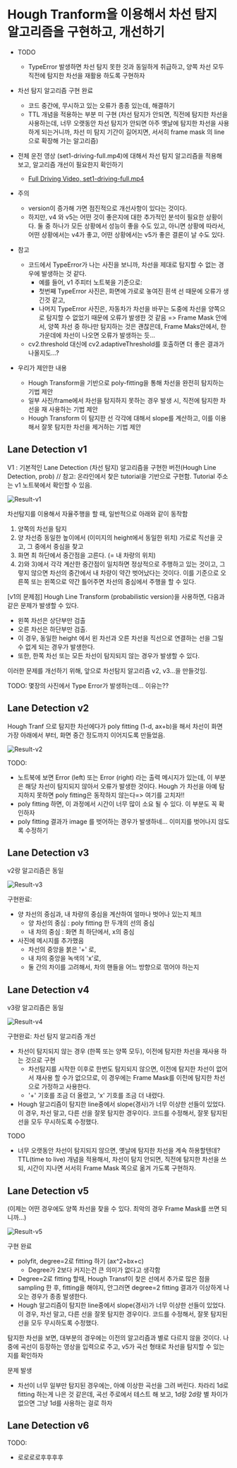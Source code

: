 # Hough Tranform을 이용해서 차선 탐지 알고리즘을 구현하고, 개선하기

* TODO
  * TypeError 발생하면 차선 탐지 못한 것과 동일하게 취급하고, 양쪽 차선 모두 직전에 탐지한 차선을 재활용 하도록 구현하자

* 차선 탐지 알고리즘 구현 완료
  * 코드 중간에, 무시하고 있는 오류가 종종 있는데, 해결하기
  * TTL 개념을 적용하는 부분 미 구현 (차선 탐지가 안되면, 직전에 탐지한 차선을 사용하는데, 너무 오랫동안 차선 탐지가 안되면 아주 옛날에 탐지한 차선을 사용하게 되는거니까, 차선 미 탐지 기간이 길어지면, 서서히 frame mask 의 line으로 확장해 가는 알고리즘)

* 전체 운전 영상 (set1-driving-full.mp4)에 대해서 차선 탐지 알고리즘을 적용해 보고, 알고리즘 개선이 필요한지 확인하기
  * [Full Driving Video, set1-driving-full.mp4](https://hallymackr-my.sharepoint.com/:v:/g/personal/tkim_hallymackr_onmicrosoft_com/ESzF8GNrz-pAmnYmNBgNLLYB0aKXl51CJZtXF5gV2umIrA?e=UE7Fvu)

* 주의
  * version이 증가해 가면 점진적으로 개선사항이 있다는 것이다.
  * 하지만, v4 와 v5는 어떤 것이 좋은지에 대한 추가적인 분석이 필요한 상황이다. 둘 중 하나가 모든 상황에서 성능이 좋을 수도 있고, 아니면 상황에 따라서, 어떤 상황에서는 v4가 좋고, 어떤 상황에서는 v5가 좋은 결론이 날 수도 있다.

* 참고
  * 코드에서 TypeError가 나는 사진을 보니까, 차선을 제대로 탐지할 수 없는 경우에 발생하는 것 같다. 
    * 예를 들어, v1 주피터 노트북을 기준으로:
    * 첫번째 TypeError 사진은, 화면에 가로로 놓여진 흰색 선 때문에 오류가 생긴것 같고,
    * 나머지 TypeError 사진은, 자동차가 차선을 바꾸는 도중에 차선을 양쪽으로 탐지할 수 없었기 때문에 오류가 발생한 것 같음 => Frame Mask 안에서, 양쪽 차선 중 하나만 탐지하는 것은 괜찮은데, Frame Maks안에서, 한 가운데에 차선이 나오면 오류가 발생하는 듯...
  * cv2.threshold 대신에 cv2.adaptiveThreshold를 호출하면 더 좋은 결과가 나올지도...?

* 우리가 제안한 내용
  * Hough Transform을 기반으로 poly-fitting을 통해 차선을 완전히 탐지하는 기법 제안
  * 일부 사진/frame에서 차선을 탐지하지 못하는 경우 발생 시, 직전에 탐지한 차선을 재 사용하는 기법 제안
  * Hough Transform 이 탐지한 선 각각에 대해서 slope를 계산하고, 이를 이용해서 잘못 탐지한 차선을 제거하는 기법 제안

## Lane Detection v1

V1 : 기본적인 Lane Detection (차선 탐지) 알고리즘을 구현한 버전(Hough Line Detection, prob) // 참고: 온라인에서 찾은 tutorial을 기반으로 구현함. Tutorial 주소는 v1 노트북에서 확인할 수 있음.

![Result-v1](./v1-out-imgs/detection-result.png)

차선탐지를 이용해서 자율주행을 할 때, 일반적으로 아래와 같이 동작함
1) 양쪽의 차선을 탐지
2) 양 차선증 동일한 높이에서 (이미지의 height에서 동일한 위치) 가로로 직선을 긋고, 그 중에서 중심을 찾고
3) 화면 최 하단에서 중간점을 고른다. (= 내 차량의 위치)
4) 2)와 3)에서 각각 계산한 중간점이 일치하면 정상적으로 주행하고 있는 것이고, 그렇지 않으면 차선의 중간에서 내 차량이 약간 벗어났다는 것이다. 이를 기준으로 오른쪽 또는 왼쪽으로 약간 틀어주면 차선의 중심에서 주행을 할 수 있다.

[v1의 문제점] Hough Line Transform (probabilistic version)을 사용하면, 다음과 같은 문제가 발생할 수 있다.
* 왼쪽 차선은 상단부만 검출
* 오른 차선은 하단부만 검출.
* 이 경우, 동일한 height 에서 왼 차선과 오른 차선을 직선으로 연결하는 선을 그릴 수 없게 되는 경우가 발생한다.
* 또한, 한쪽 차선 또는 모든 차선이 탐지되지 않는 경우가 발생할 수 있다.

이러한 문제를 개선하기 위해, 앞으로 차선탐지 알고리즘 v2, v3...을 만들것임.

TODO: 몇장의 사진에서 Type Error가 발생하는데... 이유는??

## Lane Detection v2

Hough Tranf 으로 탐지한 차선에다가 poly fitting (1-d, ax+b)을 해서 차선이 화면 가장 아래에서 부터, 화면 중간 정도까지 이어지도록 만들었음.

![Result-v2](./v2-out-imgs/detection-result.png)

TODO: 
* 노트북에 보면 Error (left) 또는 Error (right) 라는 출력 메시지가 있는데, 이 부분은 해당 차선이 탐지되지 않아서 오류가 발생한 것이다. Hough 가 차선을 아예 탐지하지 못하면 poly fitting은 동작하지 않는다=> 여기를 고치자!!
* poly fitting 하면, 이 과정에서 시간이 너무 많이 소요 될 수 있다. 이 부분도 꼭 확인하자
* poly fitting 결과가 image 를 벗어하는 경우가 발생하네... 이미지를 벗어나지 않도록 수정하기

## Lane Detection v3
v2랑 알고리즘은 동일

![Result-v3](./v3-out-imgs/detection-result.png)

구현완료:
* 양 차선의 중심과, 내 차량의 중심을 계산하여 얼마나 벗어나 있는지 체크
  * 양 차선의 중심 : poly fitting 한 두개의 선의 중심
  * 내 차의 중심 : 화면 최 하단에서, x의 중심
* 사진에 메시지를 추가했음
  * 차선의 중앙을 붉은 '+' 로, 
  * 내 차의 중앙을 녹색의 'x'로,
  * 둘 간의 차이를 고려해서, 차의 핸들을 어느 방향으로 꺾어야 하는지

## Lane Detection v4
v3랑 알고리즘은 동일

![Result-v4](./v4-out-imgs/detection-result.png)

구현완료: 차선 탐지 알고리즘 개선
* 차선이 탐지되지 않는 경우 (한쪽 또는 양쪽 모두), 이전에 탐지한 차선을 재사용 하는 것으로 구현
  * 차선탐지를 시작한 이후로 한번도 탐지되지 않으면, 이전에 탐지한 차선이 없어서 재사용 할 수가 없으므로, 이 경우에는 Frame Mask를 이전에 탐지한 차선으로 가정하고 사용한다.
  * '+' 기호를 조금 더 올렸고, 'x' 기호를 조금 더 내렸다.
* Hough 알고리즘이 탐지한 line중에서 slope(경사)가 너무 이상한 선들이 있었다. 이 경우, 차선 말고, 다른 선을 잘못 탐지한 경우이다. 코드를 수정해서, 잘못 탐지된 선을 모두 무시하도록 수정했다.  

TODO
* 너무 오랫동안 차선이 탐지되지 않으면, 옛날에 탐지한 차선을 계속 하용할텐데? TTL(time to live) 개념을 적용해서, 차선이 탐지 안되면, 직전에 탐지한 차선을 쓰되, 시간이 지나면 서서히 Frame Mask 쪽으로 옮겨 가도록 구현하자.

## Lane Detection v5

(이제는 어떤 경우에도 양쪽 차선을 찾을 수 있다. 최악의 경우 Frame Mask를 쓰면 되니까...)

![Result-v5](./v5-out-imgs/detection-result.png)

구현 완료
* polyfit, degree=2로 fitting 하기 (ax^2+bx+c)
  * Degree가 2보다 커지는건 큰 의미가 없다고 생각함
* Degree=2로 fitting 할때, Hough Transf이 찾은 선에서 추가로 많은 점을 sampling 한 후, fitting을 해야지, 안그러면 degree=2 fitting 결과가 이상하게 나오는 경우가 종종 발생한다.
* Hough 알고리즘이 탐지한 line중에서 slope(경사)가 너무 이상한 선들이 있었다. 이 경우, 차선 말고, 다른 선을 잘못 탐지한 경우이다. 코드를 수정해서, 잘못 탐지된 선을 모두 무시하도록 수정했다.

탐지한 차선을 보면, 대부분의 경우에는 이전의 알고리즘과 별로 다르지 않을 것이다. 나중에 곡선이 등장하는 영상을 입력으로 주고, v5가 곡선 형태로 차선을 탐지할 수 있는지를 확인하자

문제 발생
- 차선이 너무 일부만 탐지된 경우에는, 아예 이상한 곡선을 그려 버린다. 차라리 1d로 fitting 하는게 나은 것 같은데, 곡선 주로에서 테스트 해 보고, 1d랑 2d랑 별 차이가 없으면 그냥 1d를 사용하는 걸로 하자

## Lane Detection v6

TODO: 
* 로로로로후후후후

